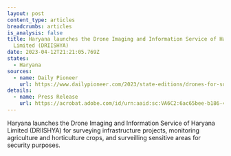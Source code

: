 ```yaml
---
layout: post
content_type: articles
breadcrumbs: articles
is_analysis: false
title: Haryana launches the Drone Imaging and Information Service of Haryana
  Limited (DRIISHYA)
date: 2023-04-12T21:21:05.769Z
states:
  - Haryana
sources:
  - name: Daily Pioneer
    url: https://www.dailypioneer.com/2023/state-editions/drones-for-surveying-infrastructure-projects--monitoring-of-crops-in-haryana.html
details:
  - name: Press Release
    url: https://acrobat.adobe.com/id/urn:aaid:sc:VA6C2:6ac65bee-b186-457b-b00f-1d62c8056c01
---
```

Haryana launches the Drone Imaging and Information Service of Haryana Limited (DRIISHYA) for surveying infrastructure projects, monitoring agriculture and horticulture crops, and surveilling sensitive areas for security purposes.